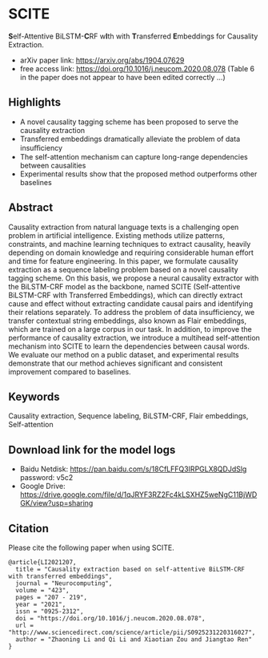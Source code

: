 # SCITE
**S**elf-Attentive BiLSTM-**C**RF w**I**th with **T**ransferred **E**mbeddings for Causality Extraction.
- arXiv paper link: https://arxiv.org/abs/1904.07629
- free access link: https://doi.org/10.1016/j.neucom.2020.08.078
(Table 6 in the paper does not appear to have been edited correctly ...)

## Highlights
- A novel causality tagging scheme has been proposed to serve the causality extraction
- Transferred embeddings dramatically alleviate the problem of data insuﬃciency
- The self-attention mechanism can capture long-range dependencies between causalities
- Experimental results show that the proposed method outperforms other baselines

## Abstract

Causality extraction from natural language texts is a challenging open problem in artificial intelligence. Existing methods utilize patterns, constraints, and machine learning techniques to extract causality, heavily depending on domain knowledge and requiring considerable human effort and time for feature engineering. In this paper, we formulate causality extraction as a sequence labeling problem based on a novel causality tagging scheme. On this basis, we propose a neural causality extractor with the BiLSTM-CRF model as the backbone, named SCITE (Self-attentive BiLSTM-CRF wIth Transferred Embeddings), which can directly extract cause and effect without extracting candidate causal pairs and identifying their relations separately. To address the problem of data insufficiency, we transfer contextual string embeddings, also known as Flair embeddings, which are trained on a large corpus in our task. In addition, to improve the performance of causality extraction, we introduce a multihead self-attention mechanism into SCITE to learn the dependencies between causal words. We evaluate our method on a public dataset, and experimental results demonstrate that our method achieves significant and consistent improvement compared to baselines.

## Keywords

Causality extraction, Sequence labeling, BiLSTM-CRF, Flair embeddings, Self-attention

## Download link for the model logs

- Baidu Netdisk: https://pan.baidu.com/s/18CfLFFQ3IRPGLX8QDJdSlg password: v5c2
- Google Drive: https://drive.google.com/file/d/1qJRYF3RZ2Fc4kLSXHZ5weNgC11BjWDGK/view?usp=sharing

## Citation
Please cite the following paper when using SCITE.

    @article{LI2021207,
      title = "Causality extraction based on self-attentive BiLSTM-CRF with transferred embeddings",
      journal = "Neurocomputing",
      volume = "423",
      pages = "207 - 219",
      year = "2021",
      issn = "0925-2312",
      doi = "https://doi.org/10.1016/j.neucom.2020.08.078",
      url = "http://www.sciencedirect.com/science/article/pii/S0925231220316027",
      author = "Zhaoning Li and Qi Li and Xiaotian Zou and Jiangtao Ren"
    }
